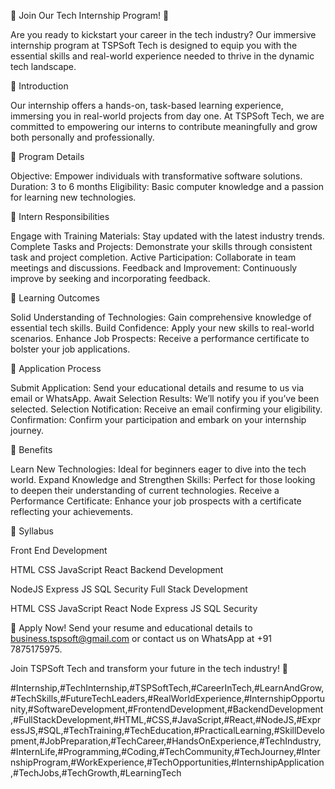 
🌟 Join Our Tech Internship Program! 🌟

Are you ready to kickstart your career in the tech industry? Our immersive internship program at TSPSoft Tech is designed to equip you with the essential skills and real-world experience needed to thrive in the dynamic tech landscape.

🔹 Introduction

Our internship offers a hands-on, task-based learning experience, immersing you in real-world projects from day one. At TSPSoft Tech, we are committed to empowering our interns to contribute meaningfully and grow both personally and professionally.

🔹 Program Details

Objective: Empower individuals with transformative software solutions.
Duration: 3 to 6 months
Eligibility: Basic computer knowledge and a passion for learning new technologies.

🔹 Intern Responsibilities

Engage with Training Materials: Stay updated with the latest industry trends.
Complete Tasks and Projects: Demonstrate your skills through consistent task and project completion.
Active Participation: Collaborate in team meetings and discussions.
Feedback and Improvement: Continuously improve by seeking and incorporating feedback.

🔹 Learning Outcomes

Solid Understanding of Technologies: Gain comprehensive knowledge of essential tech skills.
Build Confidence: Apply your new skills to real-world scenarios.
Enhance Job Prospects: Receive a performance certificate to bolster your job applications.

🔹 Application Process

Submit Application: Send your educational details and resume to us via email or WhatsApp.
Await Selection Results: We’ll notify you if you’ve been selected.
Selection Notification: Receive an email confirming your eligibility.
Confirmation: Confirm your participation and embark on your internship journey.

🔹 Benefits

Learn New Technologies: Ideal for beginners eager to dive into the tech world.
Expand Knowledge and Strengthen Skills: Perfect for those looking to deepen their understanding of current technologies.
Receive a Performance Certificate: Enhance your job prospects with a certificate reflecting your achievements.

🔹 Syllabus

Front End Development

HTML
CSS
JavaScript
React
Backend Development

NodeJS
Express JS
SQL
Security
Full Stack Development

HTML
CSS
JavaScript
React
Node
Express JS
SQL
Security

📧 Apply Now! Send your resume and educational details to business.tspsoft@gmail.com
 or contact us on WhatsApp at +91 7875175975.

Join TSPSoft Tech and transform your future in the tech industry! 🚀

#Internship,#TechInternship,#TSPSoftTech,#CareerInTech,#LearnAndGrow,#TechSkills,#FutureTechLeaders,#RealWorldExperience,#InternshipOpportunity,#SoftwareDevelopment,#FrontendDevelopment,#BackendDevelopment,#FullStackDevelopment,#HTML,#CSS,#JavaScript,#React,#NodeJS,#ExpressJS,#SQL,#TechTraining,#TechEducation,#PracticalLearning,#SkillDevelopment,#JobPreparation,#TechCareer,#HandsOnExperience,#TechIndustry,#InternLife,#Programming,#Coding,#TechCommunity,#TechJourney,#InternshipProgram,#WorkExperience,#TechOpportunities,#InternshipApplication,#TechJobs,#TechGrowth,#LearningTech